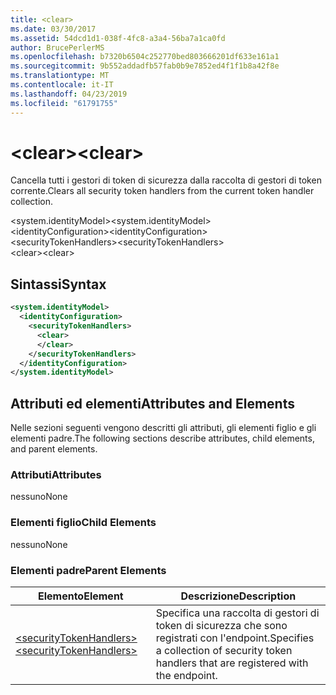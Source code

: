 ```yaml
---
title: <clear>
ms.date: 03/30/2017
ms.assetid: 54dcd1d1-038f-4fc8-a3a4-56ba7a1ca0fd
author: BrucePerlerMS
ms.openlocfilehash: b7320b6504c252770bed803666201df633e161a1
ms.sourcegitcommit: 9b552addadfb57fab0b9e7852ed4f1f1b8a42f8e
ms.translationtype: MT
ms.contentlocale: it-IT
ms.lasthandoff: 04/23/2019
ms.locfileid: "61791755"
---
```

# <a name="clear"></a><span data-ttu-id="3c7b6-101">\<clear></span><span class="sxs-lookup"><span data-stu-id="3c7b6-101">\<clear></span></span>
<span data-ttu-id="3c7b6-102">Cancella tutti i gestori di token di sicurezza dalla raccolta di gestori di token corrente.</span><span class="sxs-lookup"><span data-stu-id="3c7b6-102">Clears all security token handlers from the current token handler collection.</span></span>  
  
 <span data-ttu-id="3c7b6-103">\<system.identityModel></span><span class="sxs-lookup"><span data-stu-id="3c7b6-103">\<system.identityModel></span></span>  
<span data-ttu-id="3c7b6-104">\<identityConfiguration></span><span class="sxs-lookup"><span data-stu-id="3c7b6-104">\<identityConfiguration></span></span>  
<span data-ttu-id="3c7b6-105">\<securityTokenHandlers></span><span class="sxs-lookup"><span data-stu-id="3c7b6-105">\<securityTokenHandlers></span></span>  
<span data-ttu-id="3c7b6-106">\<clear></span><span class="sxs-lookup"><span data-stu-id="3c7b6-106">\<clear></span></span>  
  
## <a name="syntax"></a><span data-ttu-id="3c7b6-107">Sintassi</span><span class="sxs-lookup"><span data-stu-id="3c7b6-107">Syntax</span></span>  
  
```xml  
<system.identityModel>  
  <identityConfiguration>  
    <securityTokenHandlers>  
      <clear>  
      </clear>  
    </securityTokenHandlers>  
  </identityConfiguration>  
</system.identityModel>  
```  
  
## <a name="attributes-and-elements"></a><span data-ttu-id="3c7b6-108">Attributi ed elementi</span><span class="sxs-lookup"><span data-stu-id="3c7b6-108">Attributes and Elements</span></span>  
 <span data-ttu-id="3c7b6-109">Nelle sezioni seguenti vengono descritti gli attributi, gli elementi figlio e gli elementi padre.</span><span class="sxs-lookup"><span data-stu-id="3c7b6-109">The following sections describe attributes, child elements, and parent elements.</span></span>  
  
### <a name="attributes"></a><span data-ttu-id="3c7b6-110">Attributi</span><span class="sxs-lookup"><span data-stu-id="3c7b6-110">Attributes</span></span>  
 <span data-ttu-id="3c7b6-111">nessuno</span><span class="sxs-lookup"><span data-stu-id="3c7b6-111">None</span></span>  
  
### <a name="child-elements"></a><span data-ttu-id="3c7b6-112">Elementi figlio</span><span class="sxs-lookup"><span data-stu-id="3c7b6-112">Child Elements</span></span>  
 <span data-ttu-id="3c7b6-113">nessuno</span><span class="sxs-lookup"><span data-stu-id="3c7b6-113">None</span></span>  
  
### <a name="parent-elements"></a><span data-ttu-id="3c7b6-114">Elementi padre</span><span class="sxs-lookup"><span data-stu-id="3c7b6-114">Parent Elements</span></span>  
  
|<span data-ttu-id="3c7b6-115">Elemento</span><span class="sxs-lookup"><span data-stu-id="3c7b6-115">Element</span></span>|<span data-ttu-id="3c7b6-116">Descrizione</span><span class="sxs-lookup"><span data-stu-id="3c7b6-116">Description</span></span>|  
|-------------|-----------------|  
|[<span data-ttu-id="3c7b6-117">\<securityTokenHandlers></span><span class="sxs-lookup"><span data-stu-id="3c7b6-117">\<securityTokenHandlers></span></span>](../../../../../docs/framework/configure-apps/file-schema/windows-identity-foundation/securitytokenhandlers.md)|<span data-ttu-id="3c7b6-118">Specifica una raccolta di gestori di token di sicurezza che sono registrati con l'endpoint.</span><span class="sxs-lookup"><span data-stu-id="3c7b6-118">Specifies a collection of security token handlers that are registered with the endpoint.</span></span>|

